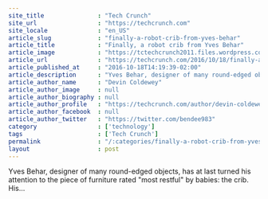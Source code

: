 ```yaml
---
site_title               : "Tech Crunch"
site_url                 : "https://techcrunch.com"
site_locale              : "en_US"
article_slug             : "finally-a-robot-crib-from-yves-behar"
article_title            : "Finally, a robot crib from Yves Behar"
article_image            : "https://tctechcrunch2011.files.wordpress.com/2016/10/robotic-crib-for-happiest-baby-yves-behar-designs-childrens-furniture_dezeen_2364_col_4.jpg?w=764&h=400&crop=1"
article_url              : "https://techcrunch.com/2016/10/18/finally-a-robot-crib-from-yves-behar/"
article_published_at     : "2016-10-18T14:19:39-02:00"
article_description      : "Yves Behar, designer of many round-edged objects, has at last turned his attention to the piece of furniture rated 'most restful' by babies: the crib. His..."
article_author_name      : "Devin Coldewey"
article_author_image     : null
article_author_biography : null
article_author_profile   : "https://techcrunch.com/author/devin-coldewey/"
article_author_facebook  : null
article_author_twitter   : "https://twitter.com/bendee983"
category                 : ['technology']
tags                     : ['Tech Crunch']
permalink                : "/:categories/finally-a-robot-crib-from-yves-behar/"
layout                   : post
---
```


Yves Behar, designer of many round-edged objects, has at last turned his attention to the piece of furniture rated "most restful" by babies: the crib. His...
